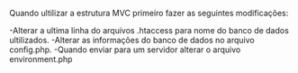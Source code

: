 Quando ultilizar a estrutura MVC primeiro fazer as seguintes modificações:

-Alterar a ultima linha do arquivos .htaccess para nome do banco de dados ultilizados.
-Alterar as informações do banco de dados no arquivo config.php.
-Quando enviar para um servidor alterar o arquivo environment.php 